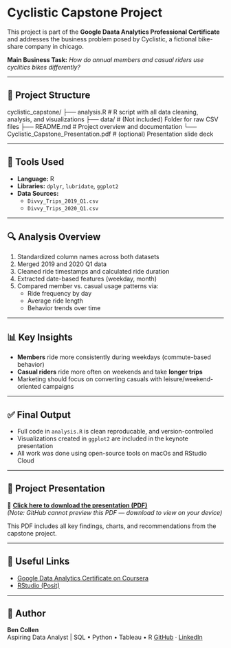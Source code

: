 # Cyclistic Capstone Project

This project is part of the **Google Daata Analytics Professional Certificate** and addresses the business problem posed by Cyclistic, a fictional bike-share company in chicago.

**Main Business Task:**
*How do annual members and casual riders use cyclitics bikes differently?*

---

## 📂 Project Structure

cyclistic_capstone/
├── analysis.R              # R script with all data cleaning, analysis, and visualizations
├── data/                   # (Not included) Folder for raw CSV files
├── README.md               # Project overview and documentation
└── Cyclistic_Capstone_Presentation.pdf  # (optional) Presentation slide deck

---

## 🧰 Tools Used

- **Language:** R
- **Libraries:** `dplyr`, `lubridate`, `ggplot2`
- **Data Sources:**  
  - `Divvy_Trips_2019_Q1.csv`  
  - `Divvy_Trips_2020_Q1.csv`

---

## 🔍 Analysis Overview

1. Standardized column names across both datasets
2. Merged 2019 and 2020 Q1 data
3. Cleaned ride timestamps and calculated ride duration
4. Extracted date-based features (weekday, month)
5. Compared member vs. casual usage patterns via:
   - Ride frequency by day
   - Average ride length
   - Behavior trends over time

---

## 📊 Key Insights

- **Members** ride more consistently during weekdays (commute-based behavior)
- **Casual riders** ride more often on weekends and take **longer trips**
- Marketing should focus on converting casuals with leisure/weekend-oriented campaigns

---

## ✅ Final Output

- Full code in `analysis.R` is clean reproducable, and version-controlled
- Visualizations created in `ggplot2` are included in the keynote presentation
- All work was done using open-source tools on macOs and RStudio Cloud

---

## 🎥 Project Presentation

📄 **[Click here to download the presentation (PDF)](Cyclistic_Capstone_Presentation.pdf)**  
*(Note: GitHub cannot preview this PDF — download to view on your device)*

This PDF includes all key findings, charts, and recommendations from the capstone project.

---

## 🔗 Useful Links

- [Google Data Analytics Certificate on Coursera](https://www.coursera.org/professional-certificates/google-data-analytics)
- [RStudio (Posit)](https://posit.co/)

---

## 👤 Author

**Ben Collen**  
Aspiring Data Analyst | SQL • Python • Tableau  • R
[GitHub](https://github.com/irons28) · [LinkedIn](https://www.linkedin.com/in/ben-collen-234566a1/)
